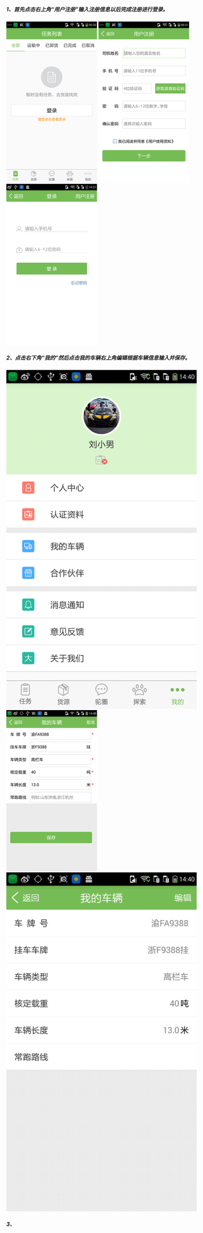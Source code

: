 ##### 1、首先点击右上角“用户注册”输入注册信息以后完成注册进行登录。

![](/assets/登录.png)   ![](/assets/注册.png)   ![](/assets/登录2.png)

##### 2、点击右下角“我的”然后点击我的车辆右上角编辑根据车辆信息输入并保存。

![](/assets/我的.png)   ![](/assets/我的车辆编辑.png)   ![](/assets/我的车辆.png)

##### 3、



